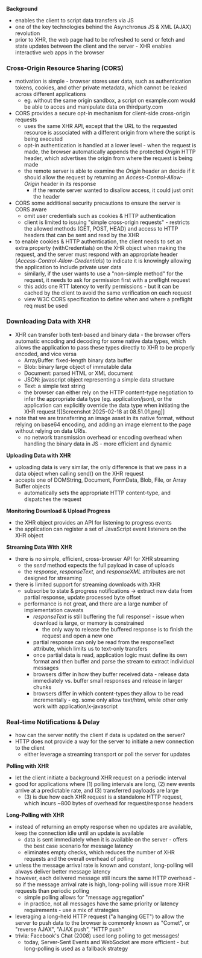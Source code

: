 **Background**
- enables the client to script data transfers via JS
- one of the key technologies behind the Asynchronus JS & XML (AJAX) revolution
- prior to XHR, the web page had to be refreshed to send or fetch and state updates between the client and the server - XHR enables interactive web apps in the browser

### Cross-Origin Resource Sharing (CORS)
- motivation is simple - browser stores user data, such as authentication tokens, cookies, and other private metadata, which cannot be leaked across different applications
	- eg. without the same origin sandbox, a script on example.com would be able to acces and manipulate data on thirdparty.com
- CORS provides a secure opt-in mechanism for client-side cross-origin requests
	- uses the same XHR API, except that the URL to the requested resource is associated with a different origin from where the script is being executed
	- opt-in authentication is handled at a lower level - when the request is made, the browser automatically appends the protected *Origin* HTTP header, which advertises the origin from where the request is being made
	- the remote server is able to examine the *Origin* header an decide if it should allow the request by returning an *Access-Control-Allow-Origin* header in its response
		- if the remote server wanted to disallow access, it could just omit the header
- CORS some additional security precautions to ensure the server is CORS aware
	- omit user credentials such as cookies & HTTP authentication
	- client is limited to issuing "simple cross-origin requests" - restricts the allowed methods (GET, POST, HEAD) and access to HTTP headers that can be sent and read by the XHR
- to enable cookies & HTTP authentication, the client needs to set an extra property (withCredentials) on the XHR object when making the request, and the server must respond with an appropriate header (*Access-Control-Allow-Credentials*) to indicate it is knowingly allowing the application to include private user data
	- similarly, if the user wants to use a "non-simple method" for the request, it needs to ask for permission first with a preflight request
	- this adds one RTT latency to verify permissions - but it can be cached by the client to avoid the same verification on each request
	- view W3C CORS specification to define when and where a preflight req must be used

### Downloading Data with XHR
- XHR can transfer both text-based and binary data - the browser offers automatic encoding and decoding for some native data types, which allows the application to pass these types directly to XHR to be properly encoded, and vice versa
	- ArrayBuffer: fixed-length binary data buffer
	- Blob: binary large object of immutable data
	- Document: parsed HTML or XML document
	- JSON: javascript object representing a simple data structure
	- Text: a simple text string
	- the browser can either rely on the HTTP content-type negotiation to infer the appropriate data type (eg. application/json), or the application can explicitly override the data type when initiating the XHR request
![[Screenshot 2025-02-18 at 08.51.01.png]]
- note that we are transferring an image asset in its native format, without relying on base64 encoding, and adding an image element to the page without relying on data URIs. 
	- no network transmission overhead or encoding overhead when handling the binary data in JS - more efficient and dynamic

**Uploading Data with XHR**
- uploading data is very similar, the only difference is that we pass in a data object when calling send() on the XHR request
- accepts one of DOMString, Document, FormData, Blob, File, or Array Buffer objects
	- automatically sets the appropriate HTTP content-type, and dispatches the request

**Monitoring Download & Upload Progress**
- the XHR object provides an API for listening to progress events
- the application can register a set of JavaScript event listeners on the XHR object

**Streaming Data With XHR**
- there is no simple, efficient, cross-browser API for XHR streaming
	- the *send* method expects the full payload in case of uploads
	- the *response*, *responseText*, and *responseXML* attributes are not designed for streaming
- there is limited support for streaming downloads with XHR 
	- subscribe to state & progress notifications -> extract new data from partial response, update processed byte offset
	- performance is not great, and there are a large number of implementation caveats
		- *responseText* is still buffering the full response! - issue when download is large, or memory is constrained
			- the only way to release the buffered response is to finish the request and open a new one
		- partial response can only be read from the responseText attribute, which limits us to text-only transfers
		- once partial data is read, application logic must define its own format and then buffer and parse the stream to extract individual messages
		- browsers differ in how they buffer received data - release data immediately vs. buffer small responses and release in larger chunks
		- browsers differ in which content-types they allow to be read incrementally - eg. some only allow text/html, while other only work with application/x-javascript

### Real-time Notifications & Delay
- how can the server notify the client if data is updated on the server?
- HTTP does not provide a way for the server to initiate a new connection to the client
	- either leverage a streaming transport or poll the server for updates

**Polling with XHR**
- let the client initiate a background XHR request on a periodic interval
- good for applications where (1) polling intervals are long, (2) new events arrive at a predictable rate, and (3) transferred payloads are large
	- (3) is due how each XHR request is a standalone HTTP request, which incurs ~800 bytes of overhead for request/response headers

**Long-Polling with XHR**
- instead of returning an empty response when no updates are available, keep the connection idle until an update is available
	- data is sent immediately when it is available on the server - offers the best case scenario for message latency
	- eliminates empty checks, which reduces the number of XHR requests and the overall overhead of polling
- unless the message arrival rate is known and constant, long-polling will always deliver better message latency
- however, each delivered message still incurs the same HTTP overhead - so if the message arrival rate is high, long-polling will issue more XHR requests than periodic polling
	- simple polling allows for "message aggregation"
	- in practice, not all messages have the same priority or latency requirements - use a mix of strategies
- leveraging a long-held HTTP request ("a hanging GET") to allow the server to push data to the browser is commonly known as "Comet", or "reverse AJAX", "AJAX push", "HTTP push"
- trivia: Facebook's Chat (2008) used long polling to get messages!
	- today, Server-Sent Events and WebSocket are more efficient - but long-polling is used as a fallback strategy